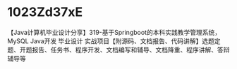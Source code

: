 # 1023Zd37xE
【Java计算机毕业设计分享】319-基于Springboot的本科实践教学管理系统，MySQL Java开发 毕业设计 实战项目【附源码、文档报告、代码讲解】选题定题、开题报告、任务书、程序开发、文档编写和辅导、文档降重、程序讲解、答辩辅导等
